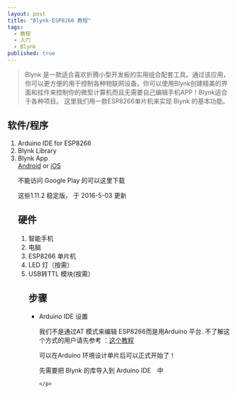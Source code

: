 ```yaml
---
layout: post
title: "Blynk-ESP8266 教程"
tags: 
  - 教程
  - 入门
  - Blynk
published: true
---
```

> Blynk 是一款适合喜欢折腾小型开发板的实用组合配套工具。通过该应用，你可以更方便的用于控制各种物联网设备。你可以使用Blynk创建精美的界面和挂件来控制你的微型计算机而且无需要自己编辑手机APP！Blynk适合于各种项目。
>这里我们用一款ESP8266单片机来实现 Blynk 的基本功能。

<h2>软件/程序 </h2>
<ol>
<li>Arduino IDE for ESP8266</li> <a href="https://github.com/esp8266/Arduino"></a>
<li>Blynk Library</li> <a href="https://github.com/blynkkk/blynk-library"></a>
<li>Blynk App</li> <a href ="https://play.google.com/store/apps/details?id=cc.blynk">Android</a> or <a href ="https://itunes.apple.com/us/app/blynk-control-arduino-raspberry/id808760481?mt=8">iOS</a>
<p> 不能访问 Google Play 的可以这里下载</p>
<p> 这些1.11.2 稳定版， 于 2016-5-03 更新</p>
<h2>硬件</h2>
<ol>
<li>智能手机</li>
<li>电脑</li>
<li>ESP8266 单片机</li>
<li>LED 灯（按需）</li>
<li>USB转TTL 模块(按需）</li>

<h2>步骤</h2>
<ul>
	<li>Arduino IDE 设置</li>
	<p>我们不是通过AT 模式来编辑 ESP8266而是用Arduino 平台. 不了解这个方式的用户请先参考  ：<a href="http://www.geek-workshop.com/thread-26170-1-1.html">这个教程</a></p>
	<p>可以在Arduino 环境设计单片后可以正式开始了！</p>
	<p>先需要把 Blynk 的库导入到 Arduino IDE　中</p>


	</p>


</ul>
